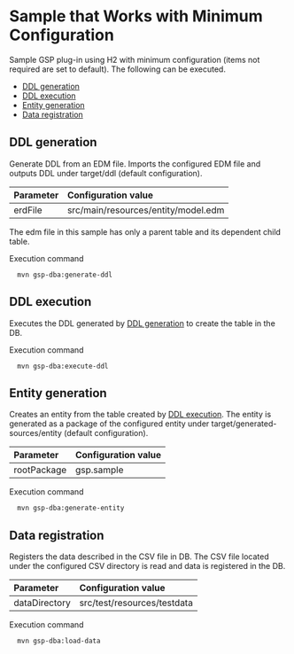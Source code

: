 # Sample that Works with Minimum Configuration

Sample GSP plug-in using H2 with minimum configuration (items not required are set to default).
The following can be executed.

* [DDL generation](#generate-ddl)
* [DDL execution](#execute-ddl)
* [Entity generation](#generate-entity)
* [Data registration](#load-data)

<a name="generate-ddl"></a>

## DDL generation

Generate DDL from an EDM file.
Imports the configured EDM file and outputs DDL under target/ddl (default configuration).

|Parameter |Configuration value|
|:-|:-|
|erdFile| src/main/resources/entity/model.edm |

The edm file in this sample has only a parent table and its dependent child table.

Execution command

````
  mvn gsp-dba:generate-ddl
````

<a name="execute-ddl"></a>

## DDL execution

Executes the DDL generated by [DDL generation](#generate-ddl) to create the table in the DB.

Execution command

````
  mvn gsp-dba:execute-ddl
````


<a name="generate-enitity"></a>

## Entity generation

Creates an entity from the table created by [DDL execution](#execute-ddl).
The entity is generated as a package of the configured entity under target/generated-sources/entity (default configuration).

|Parameter |Configuration value|
|:-|:-|
|rootPackage| gsp.sample |

Execution command

````
  mvn gsp-dba:generate-entity
````

<a name="load-data"></a>

## Data registration

Registers the data described in the CSV file in DB.
The CSV file located under the configured CSV directory is read and data is registered in the DB.

|Parameter |Configuration value|
|:-|:-|
|dataDirectory| src/test/resources/testdata |

Execution command

````
  mvn gsp-dba:load-data
````



